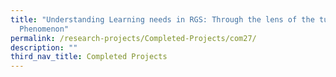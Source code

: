 ```yaml
---
title: "Understanding Learning needs in RGS: Through the lens of the tuition
  Phenomenon"
permalink: /research-projects/Completed-Projects/com27/
description: ""
third_nav_title: Completed Projects
---
```


